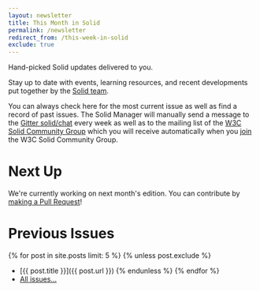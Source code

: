 ```yaml
---
layout: newsletter
title: This Month in Solid
permalink: /newsletter
redirect_from: /this-week-in-solid
exclude: true
---
```


Hand-picked Solid updates delivered to you.

Stay up to date with events, learning resources, and recent developments put together by the [Solid team]({{site.baseUrl}}/team). 

You can always check here for the most current issue as well as find a record of past issues. The Solid Manager will manually send a message to the [Gitter solid/chat](https://gitter.im/solid/chat) every week as well as to the mailing list of the [W3C Solid Community Group](https://www.w3.org/community/solid/) which you will receive automatically when you [join](https://www.w3.org/community/solid/) the W3C Solid Community Group. 

# Next Up

We're currently working on next month's edition. You can contribute by [making a Pull Request](https://github.com/solid/solidproject.org/edit/staging/_posts/newsletter/next.md)!

# Previous Issues

{% for post in site.posts limit: 5 %}
{% unless post.exclude %}
* [{{ post.title }}]({{ post.url }})
{% endunless %}
{% endfor %}
* [All issues…]({{site.baseurl}}/newsletter/archive)
